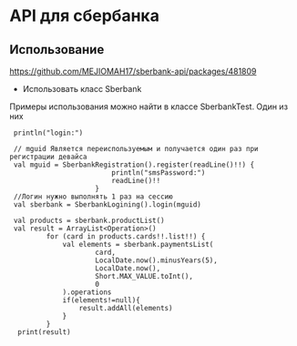 # API для сбербанка
## Использование
https://github.com/MEJIOMAH17/sberbank-api/packages/481809
* Использовать класс Sberbank

Примеры использования можно найти в классе SberbankTest. Один из них
```
 println("login:")

 // mguid Является переиспользуемым и получается один раз при регистрации девайса
 val mguid = SberbankRegistration().register(readLine()!!) {
                         println("smsPassword:")
                         readLine()!!
                     }
 //Логин нужно выполнять 1 раз на сессию
 val sberbank = SberbankLogining().login(mguid)
 
 val products = sberbank.productList()
 val result = ArrayList<Operation>()
         for (card in products.cards!!.list!!) {
             val elements = sberbank.paymentsList(
                     card,
                     LocalDate.now().minusYears(5),
                     LocalDate.now(),
                     Short.MAX_VALUE.toInt(),
                     0
             ).operations
             if(elements!=null){
                 result.addAll(elements)
             }
         }
  print(result)
 ```

  
